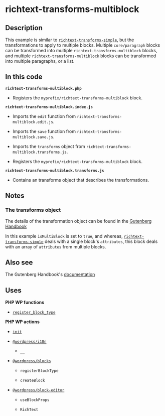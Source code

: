 # richtext-transforms-multiblock

## Description

This example is similar to [`richtext-transforms-simple`](../richtext-transforms-simple/), but the transformations to apply to multiple blocks. Multiple `core/paragraph` blocks can be transformed into multiple `richtext-transforms-multiblock` blocks, and multiple `richtext-transforms-multiblock` blocks can be transformed into multiple paragraphs, or a list.

## In this code

**`richtext-transforms-multiblock.php`**

- Registers the `myprefix/richtext-transforms-multiblock` block.

**`richtext-transforms-multiblock.index.js`**

- Imports the `edit` function from `richtext-transforms-multiblock.edit.js`.

- Imports the `save` function from `richtext-transforms-multiblock.save.js`.

- Imports the `transforms` object from `richtext-transforms-multiblock.transforms.js`.

- Registers the `myprefix/richtext-transforms-multiblock` block.

**`richtext-transforms-multiblock.transforms.js`**

- Contains an transforms object that describes the transformations.

## Notes

### The transforms object

The details of the transformation object can be found in the [Gutenberg Handbook](https://developer.wordpress.org/block-editor/reference-guides/block-api/block-transforms/#block)

In this example `isMultiBlock` is set to `true`, and whereas, [`richtext-transforms-simple`](../richtext-transforms-simple/) deals with a single block's `attributes`, this block deals with an array of `attributes` from multiple blocks.

## Also see

The Gutenberg Handbook's [documentation](https://developer.wordpress.org/block-editor/reference-guides/block-api/block-transforms/#block)

## Uses

**PHP WP functions**

- [`register_block_type`](https://developer.wordpress.org/reference/functions/register_block_type/)

**PHP WP actions**

- [`init`](https://developer.wordpress.org/reference/hooks/init/)

- [`@wordpress/i18n`](https://developer.wordpress.org/block-editor/reference-guides/packages/packages-i18n/)

  - `__`

- [`@wordpress/blocks`](https://developer.wordpress.org/block-editor/reference-guides/packages/packages-blocks/)

  - `registerBlockType`

  - `createBlock`

- [`@wordpress/block-editor`](https://developer.wordpress.org/block-editor/reference-guides/packages/packages-block-editor/)

  - `useBlockProps`

  - `RichText`
